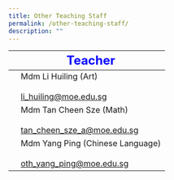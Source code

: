 ```yaml
---
title: Other Teaching Staff
permalink: /other-teaching-staff/
description: ""
---
```

|  | <strong style="color: blue; font-size: 24px;">Teacher</strong>               |
|-------------|------------------------------------------------------------------|
|             | Mdm Li Huiling (Art)<br><br>li_huiling@moe.edu.sg                |
|             | Mdm Tan Cheen Sze (Math)<br><br> tan_cheen_sze_a@moe.edu.sg      |
|             | Mdm Yang Ping (Chinese Language)<br><br>oth_yang_ping@moe.edu.sg |